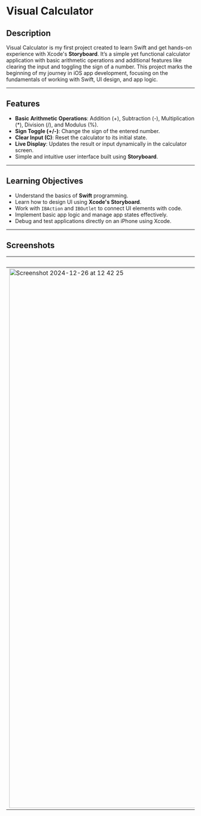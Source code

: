 # **Visual Calculator**

## **Description**  
Visual Calculator is my first project created to learn Swift and get hands-on experience with Xcode's **Storyboard**. It’s a simple yet functional calculator application with basic arithmetic operations and additional features like clearing the input and toggling the sign of a number. This project marks the beginning of my journey in iOS app development, focusing on the fundamentals of working with Swift, UI design, and app logic.

---

## **Features**  
- **Basic Arithmetic Operations**: Addition (+), Subtraction (-), Multiplication (*), Division (/), and Modulus (%).  
- **Sign Toggle (+/-)**: Change the sign of the entered number.  
- **Clear Input (C)**: Reset the calculator to its initial state.  
- **Live Display**: Updates the result or input dynamically in the calculator screen.  
- Simple and intuitive user interface built using **Storyboard**.

---

## **Learning Objectives**  
- Understand the basics of **Swift** programming.  
- Learn how to design UI using **Xcode's Storyboard**.  
- Work with `IBAction` and `IBOutlet` to connect UI elements with code.  
- Implement basic app logic and manage app states effectively.  
- Debug and test applications directly on an iPhone using Xcode.

---
## **Screenshots**  
| **Visual Calculator Interface** |  
|---------------------------| 
| <img width="1440" alt="Screenshot 2024-12-26 at 12 42 25" src="https://github.com/user-attachments/assets/3f95bd83-ff2b-4db5-91c5-2cd60849ceac" /> |  
